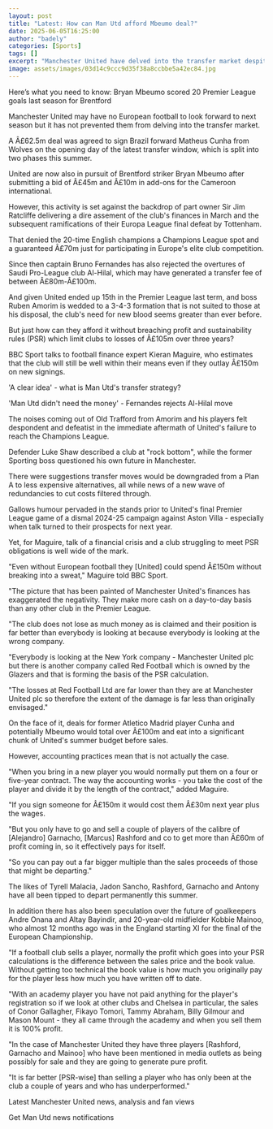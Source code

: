 ```yaml
---
layout: post
title: "Latest: How can Man Utd afford Mbeumo deal?"
date: 2025-06-05T16:25:00
author: "badely"
categories: [Sports]
tags: []
excerpt: "Manchester United have delved into the transfer market despite no European football next season. BBC Sport looks at how they can fund their big-money "
image: assets/images/03d14c9ccc9d35f38a8ccbbe5a42ec84.jpg
---
```


Here’s what you need to know: Bryan Mbeumo scored 20 Premier League goals last season for Brentford

Manchester United may have no European football to look forward to next season but it has not prevented them from delving into the transfer market.

A Â£62.5m deal was agreed to sign Brazil forward Matheus Cunha from Wolves on the opening day of the latest transfer window,  which is split into two phases this summer. 

United are now also in pursuit of Brentford striker Bryan Mbeumo after submitting a bid of Â£45m and Â£10m in add-ons for the Cameroon international. 

However, this activity is set against the backdrop of part owner Sir Jim Ratcliffe delivering a dire assement of the club's finances in March and the subsequent ramifications of their Europa League final defeat by Tottenham. 

That denied the 20-time English champions a Champions League spot and a guaranteed Â£70m just for participating in Europe's elite club competition. 

Since then captain Bruno Fernandes has also rejected the overtures of Saudi Pro-League club Al-Hilal, which may have generated a transfer fee of between Â£80m-Â£100m.

And given United ended up 15th in the Premier League last term,  and boss Ruben Amorim is wedded to a 3-4-3 formation that is not suited to those at his disposal, the club's need for new blood seems greater than ever before. 

But just how can they afford it without breaching profit and sustainability rules (PSR) which limit clubs to losses of Â£105m over three years?

BBC Sport talks to football finance expert Kieran Maguire, who estimates that the club will still be well within their means even if they outlay Â£150m on new signings.

'A clear idea' - what is Man Utd's transfer strategy?

'Man Utd didn't need the money' - Fernandes rejects Al-Hilal move

The noises coming out of Old Trafford from Amorim and his players felt despondent and defeatist in the immediate aftermath of United's failure to reach the Champions League. 

Defender Luke Shaw described a club at "rock bottom", while the former Sporting boss questioned his own future in Manchester. 

There were suggestions transfer moves would be downgraded from a Plan A to less expensive alternatives, all while news of a new wave of redundancies to cut costs filtered through. 

Gallows humour pervaded in the stands prior to United's final Premier League game of a dismal 2024-25 campaign against Aston Villa - especially when talk turned to their prospects for next year. 

Yet, for Maguire, talk of a financial crisis and a club struggling to meet PSR obligations is well wide of the mark. 

"Even without European football they [United] could spend Â£150m without breaking into a sweat," Maguire told BBC Sport. 

"The picture that has been painted of Manchester United's finances has exaggerated the negativity. They make more cash on a day-to-day basis than any other club in the Premier League.

"The club does not lose as much money as is claimed and their position is far better than everybody is looking at because everybody is looking at the wrong company.

"Everybody is looking at the New York company - Manchester United plc but there is another company called Red Football which is owned by the Glazers and that is forming the basis of the PSR calculation. 

"The losses at Red Football Ltd are far lower than they are at Manchester United plc so therefore the extent of the damage is far less than originally envisaged."

On the face of it, deals for former Atletico Madrid player Cunha and potentially Mbeumo would total over Â£100m and eat into a significant chunk of United's summer budget before sales.

However, accounting practices mean that is not actually the case.

"When you bring in a new player you would normally put them on a four or five-year contract. The way the accounting works - you take the cost of the player and divide it by the length of the contract," added Maguire.

"If you sign someone for Â£150m it would cost them Â£30m next year plus the wages. 

"But you only have to go and sell a couple of players of the calibre of [Alejandro] Garnacho, [Marcus] Rashford and co to get more than Â£60m of profit coming in, so it effectively pays for itself.

"So you can pay out a far bigger multiple than the sales proceeds of those that might be departing."

The likes of Tyrell Malacia, Jadon Sancho, Rashford, Garnacho and Antony have all been tipped to depart permanently this summer. 

In addition there has also been speculation over the future of goalkeepers Andre Onana and Altay Bayindir, and 20-year-old midfielder Kobbie Mainoo, who almost 12 months ago was in the England starting XI for the final of the European Championship. 

"If a football club sells a player, normally the profit which goes into your PSR calculations is the difference between the sales price and the book value. Without getting too technical the book value is how much you originally pay for the player less how much you have written off to date. 

"With an academy player you have not paid anything for the player's registration so if we look at other clubs and Chelsea in particular, the sales of Conor Gallagher, Fikayo Tomori, Tammy Abraham, Billy Gilmour and Mason Mount - they all came through the academy and when you sell them it is 100% profit.

"In the case of Manchester United they have three players [Rashford, Garnacho and Mainoo] who have been mentioned in media outlets as being possibly for sale and they are going to generate pure profit. 

"It is far better [PSR-wise] than selling a player who has only been at the club a couple of years and who has underperformed."

Latest Manchester United news, analysis and fan views

Get Man Utd news notifications

